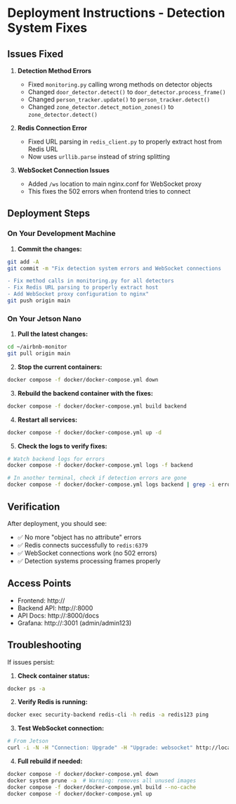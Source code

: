 # Deployment Instructions - Detection System Fixes

## Issues Fixed

1. **Detection Method Errors**
   - Fixed `monitoring.py` calling wrong methods on detector objects
   - Changed `door_detector.detect()` to `door_detector.process_frame()`
   - Changed `person_tracker.update()` to `person_tracker.detect()`
   - Changed `zone_detector.detect_motion_zones()` to `zone_detector.detect()`

2. **Redis Connection Error**
   - Fixed URL parsing in `redis_client.py` to properly extract host from Redis URL
   - Now uses `urllib.parse` instead of string splitting

3. **WebSocket Connection Issues**
   - Added `/ws` location to main nginx.conf for WebSocket proxy
   - This fixes the 502 errors when frontend tries to connect

## Deployment Steps

### On Your Development Machine

1. **Commit the changes:**
```bash
git add -A
git commit -m "Fix detection system errors and WebSocket connections

- Fix method calls in monitoring.py for all detectors
- Fix Redis URL parsing to properly extract host
- Add WebSocket proxy configuration to nginx"
git push origin main
```

### On Your Jetson Nano

1. **Pull the latest changes:**
```bash
cd ~/airbnb-monitor
git pull origin main
```

2. **Stop the current containers:**
```bash
docker compose -f docker/docker-compose.yml down
```

3. **Rebuild the backend container with the fixes:**
```bash
docker compose -f docker/docker-compose.yml build backend
```

4. **Restart all services:**
```bash
docker compose -f docker/docker-compose.yml up -d
```

5. **Check the logs to verify fixes:**
```bash
# Watch backend logs for errors
docker compose -f docker/docker-compose.yml logs -f backend

# In another terminal, check if detection errors are gone
docker compose -f docker/docker-compose.yml logs backend | grep -i error
```

## Verification

After deployment, you should see:
- ✅ No more "object has no attribute" errors
- ✅ Redis connects successfully to `redis:6379`
- ✅ WebSocket connections work (no 502 errors)
- ✅ Detection systems processing frames properly

## Access Points

- Frontend: http://<jetson-ip>
- Backend API: http://<jetson-ip>:8000
- API Docs: http://<jetson-ip>:8000/docs
- Grafana: http://<jetson-ip>:3001 (admin/admin123)

## Troubleshooting

If issues persist:

1. **Check container status:**
```bash
docker ps -a
```

2. **Verify Redis is running:**
```bash
docker exec security-backend redis-cli -h redis -a redis123 ping
```

3. **Test WebSocket connection:**
```bash
# From Jetson
curl -i -N -H "Connection: Upgrade" -H "Upgrade: websocket" http://localhost/ws
```

4. **Full rebuild if needed:**
```bash
docker compose -f docker/docker-compose.yml down
docker system prune -a  # Warning: removes all unused images
docker compose -f docker/docker-compose.yml build --no-cache
docker compose -f docker/docker-compose.yml up
```